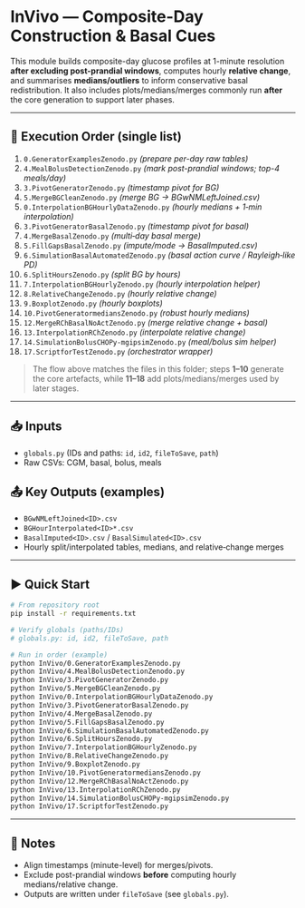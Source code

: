 # InVivo — Composite-Day Construction & Basal Cues

This module builds composite-day glucose profiles at 1-minute resolution **after excluding post-prandial windows**, computes hourly **relative change**, and summarises **medians/outliers** to inform conservative basal redistribution. It also includes plots/medians/merges commonly run **after** the core generation to support later phases.

---

## 🔁 Execution Order (single list) 

1. `0.GeneratorExamplesZenodo.py` *(prepare per-day raw tables)*  
2. `4.MealBolusDetectionZenodo.py` *(mark post-prandial windows; top-4 meals/day)*  
3. `3.PivotGeneratorZenodo.py` *(timestamp pivot for BG)*  
4. `5.MergeBGCleanZenodo.py` *(merge BG → BGwNMLeftJoined<ID>.csv)*  
5. `0.InterpolationBGHourlyDataZenodo.py` *(hourly medians + 1‑min interpolation)*  
6. `3.PivotGeneratorBasalZenodo.py` *(timestamp pivot for basal)*  
7. `4.MergeBasalZenodo.py` *(multi‑day basal merge)*  
8. `5.FillGapsBasalZenodo.py` *(impute/mode → BasalImputed<ID>.csv)*  
9. `6.SimulationBasalAutomatedZenodo.py` *(basal action curve / Rayleigh‑like PD)*  
10. `6.SplitHoursZenodo.py` *(split BG by hours)*  
11. `7.InterpolationBGHourlyZenodo.py` *(hourly interpolation helper)*  
12. `8.RelativeChangeZenodo.py` *(hourly relative change)*  
13. `9.BoxplotZenodo.py` *(hourly boxplots)*  
14. `10.PivotGeneratormediansZenodo.py` *(robust hourly medians)*  
15. `12.MergeRChBasalNoActZenodo.py` *(merge relative change + basal)*  
16. `13.InterpolationRChZenodo.py` *(interpolate relative change)*  
17. `14.SimulationBolusCHOPy-mgipsimZenodo.py` *(meal/bolus sim helper)*  
18. `17.ScriptforTestZenodo.py` *(orchestrator wrapper)*  

> The flow above matches the files in this folder; steps **1–10** generate the core artefacts, while **11–18** add plots/medians/merges used by later stages.

---

## 📥 Inputs
- `globals.py` (IDs and paths: `id`, `id2`, `fileToSave`, `path`)
- Raw CSVs: CGM, basal, bolus, meals

## 📤 Key Outputs (examples)
- `BGwNMLeftJoined<ID>.csv`  
- `BGHourInterpolated<ID>*.csv`  
- `BasalImputed<ID>.csv` / `BasalSimulated<ID>.csv`  
- Hourly split/interpolated tables, medians, and relative‑change merges

---

## ▶️ Quick Start
```bash
# From repository root
pip install -r requirements.txt

# Verify globals (paths/IDs)
# globals.py: id, id2, fileToSave, path

# Run in order (example)
python InVivo/0.GeneratorExamplesZenodo.py
python InVivo/4.MealBolusDetectionZenodo.py
python InVivo/3.PivotGeneratorZenodo.py
python InVivo/5.MergeBGCleanZenodo.py
python InVivo/0.InterpolationBGHourlyDataZenodo.py
python InVivo/3.PivotGeneratorBasalZenodo.py
python InVivo/4.MergeBasalZenodo.py
python InVivo/5.FillGapsBasalZenodo.py
python InVivo/6.SimulationBasalAutomatedZenodo.py
python InVivo/6.SplitHoursZenodo.py
python InVivo/7.InterpolationBGHourlyZenodo.py
python InVivo/8.RelativeChangeZenodo.py
python InVivo/9.BoxplotZenodo.py
python InVivo/10.PivotGeneratormediansZenodo.py
python InVivo/12.MergeRChBasalNoActZenodo.py
python InVivo/13.InterpolationRChZenodo.py
python InVivo/14.SimulationBolusCHOPy-mgipsimZenodo.py
python InVivo/17.ScriptforTestZenodo.py
```

---

## 🧭 Notes
- Align timestamps (minute-level) for merges/pivots.
- Exclude post-prandial windows **before** computing hourly medians/relative change.
- Outputs are written under `fileToSave` (see `globals.py`).
